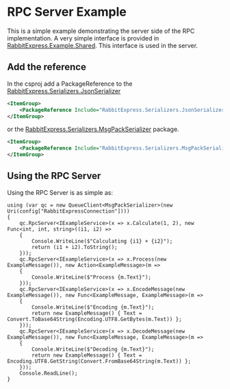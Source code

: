 # RPC Server Example

This is a simple example demonstrating the server side of the RPC implementation. A very simple interface is provided in [RabbitExpress.Example.Shared](../RabbitExpress.Example.Shared/README.md). This interface is used in the server.

## Add the reference

In the csproj add a PackageReference to the [RabbitExpress.Serializers.JsonSerializer](../../Serializers/RabbitExpress.Serializers.JsonSerializer/README.md)

```xml
<ItemGroup>
    <PackageReference Include="RabbitExpress.Serializers.JsonSerializer" Version="1.*" />
</ItemGroup>
```
 or the [RabbitExpress.Serializers.MsgPackSerializer](../../Serializers/RabbitExpress.Serializers.MsgPackSerializer/README.md) package.
```xml
<ItemGroup>
    <PackageReference Include="RabbitExpress.Serializers.MsgPackSerializer" Version="1.*" />
</ItemGroup>
```

## Using the RPC Server

Using the RPC Server is as simple as:

```c-sharp
using (var qc = new QueueClient<MsgPackSerializer>(new Uri(config["RabbitExpressConnection"])))
{
    qc.RpcServer<IExampleService>(x => x.Calculate(1, 2), new Func<int, int, string>((i1, i2) =>
    {
        Console.WriteLine($"Calculating {i1} + {i2}");
        return (i1 + i2).ToString();
    }));
    qc.RpcServer<IExampleService>(x => x.Process(new ExampleMessage()), new Action<ExampleMessage>(m =>
    {
        Console.WriteLine($"Process {m.Text}");
    }));
    qc.RpcServer<IExampleService>(x => x.EncodeMessage(new ExampleMessage()), new Func<ExampleMessage, ExampleMessage>(m =>
    {
        Console.WriteLine($"Encoding {m.Text}");
        return new ExampleMessage() { Text = Convert.ToBase64String(Encoding.UTF8.GetBytes(m.Text)) };
    }));
    qc.RpcServer<IExampleService>(x => x.DecodeMessage(new ExampleMessage()), new Func<ExampleMessage, ExampleMessage>(m =>
    {
        Console.WriteLine($"Decoding {m.Text}");
        return new ExampleMessage() { Text = Encoding.UTF8.GetString(Convert.FromBase64String(m.Text)) };
    }));
    Console.ReadLine();
}
```
